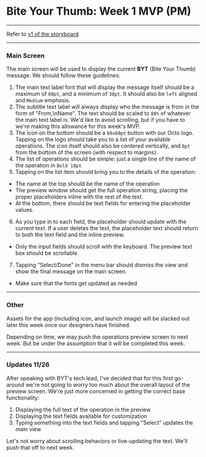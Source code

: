 # Bite Your Thumb: Week 1 MVP (PM)
---

Refer to [v1 of the storyboard](./foaasOcto.pdf)

---

### Main Screen
The main screen will be used to display the current __BYT__ (Bite Your Thumb) message. We should follow these guidelines:

1. The main text label font that will display the message itself should be a maximum of `60pt`, and a minimum of `30pt`. It should also be `left` aligned and `Medium` emphasis.
2. The subtitle text label will always display who the message is from in the form of "From,\nName". The text should be scaled to `80%` of whatever the main text label is. We'd like to avoid scrolling, but if you have to we're making this allowance for this week's MVP. 
3. The icon on the bottom should be a `60x60pt` button with our Octo logo. Tapping on the logo should take you to a list of your available operations. The icon itself should also be centered vertically, and `8pt` from the bottom of the screen (with respect to margins). 
4. The list of operations should be simple: just a single line of the name of the operation in `Bold 18pt`
5. Tapping on the list item should bring you to the details of the operation: 
  - The name at the top should be the name of the operation
  - The preview window should get the full operation string, placing the proper placeholders inline with the rest of the text. 
  - At the bottom, there should be text fields for entering the placeholder values. 
6. As you type in to each field, the placeholder should update with the current text. If a user deletes the text, the placeholder text should return to both the text field and the inline preview. 
  - Only the input fields should scroll with the keyboard. The preview text box should be scrollable. 
7. Tapping "Select/Done" in the menu bar should dismiss the view and show the final message on the main screen. 
  - Make sure that the fonts get updated as needed
  
---
### Other

Assets for the app (including icon, and launch image) will be slacked out later this week once our designers have finished. 

Depending on time, we may push the operations preview screen to next week. But be under the assumption that it will be completed this week.

---
### Updates 11/26
After speaking with BYT's tech lead, I've decided that for this first go-around we're not going to worry too much about the overall layout of the preview screen. We're just more concerned in getting the correct base functionality: 

1. Displaying the full text of the operation in the preview
2. Displaying the text fields available for customization
3. Typing something into the text fields and tapping "Select" updates the main view

Let's not worry about scrolling behaviors or live-updating the text. We'll push that off to next week. 
